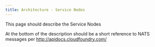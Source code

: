 ```yaml
---
title: Architecture - Service Nodes
---
```


This page should describe the Service Nodes 

At the bottom of the description should be a short reference to NATS messages per http://apidocs.cloudfoundry.com/